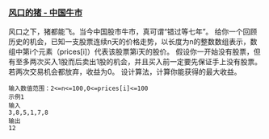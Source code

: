 ### [风口的猪 - 中国牛市](<https://www.nowcoder.com/practice/5a304c109a544aef9b583dce23f5f5db?tpId=152&&tqId=33985&rp=1&ru=/ta/exam-didi&qru=/ta/exam-didi/question-ranking>)

风口之下，猪都能飞。当今中国股市牛市，真可谓“错过等七年”。 给你一个回顾历史的机会，已知一支股票连续n天的价格走势，以长度为n的整数数组表示，数组中第i个元素（prices[i]）代表该股票第i天的股价。 假设你一开始没有股票，但有至多两次买入1股而后卖出1股的机会，并且买入前一定要先保证手上没有股票。若两次交易机会都放弃，收益为0。 设计算法，计算你能获得的最大收益。 

```
输入数值范围：2<=n<=100,0<=prices[i]<=100
示例1
输入
3,8,5,1,7,8
输出
12
```

